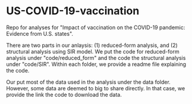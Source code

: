 # US-COVID-19-vaccination
Repo for analyses for "Impact of vaccination on the COVID-19 pandemic: Evidence from U.S. states".

There are two parts in our anlaysis: (1) reduced-form analysis, and (2) structural analysis using SIR model. We put the code for reduced-form analysis under "code/reduced_form" and the code the structural analysis under "code/SIR". Within each folder, we provide a readme file explaining the code.

Our put most of the data used in the analysis under the data folder. However, some data are deemed to big to share directly. In that case, we provide the link the code to download the data.
